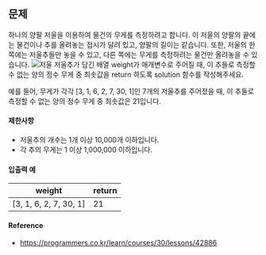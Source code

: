 ## 문제
하나의 양팔 저울을 이용하여 물건의 무게를 측정하려고 합니다. 이 저울의 양팔의 끝에는 물건이나 추를 올려놓는 접시가 달려 있고, 양팔의 길이는 같습니다. 또한, 저울의 한쪽에는 저울추들만 놓을 수 있고, 다른 쪽에는 무게를 측정하려는 물건만 올려놓을 수 있습니다.
![저울](https://grepp-programmers.s3.amazonaws.com/files/production/f73e61d4de/f4abf5ff-1956-4e49-bd4a-d3d24619bbf0.png)
저울추가 담긴 배열 weight가 매개변수로 주어질 때, 이 추들로 측정할 수 없는 양의 정수 무게 중 최솟값을 return 하도록 solution 함수를 작성해주세요.

예를 들어, 무게가 각각 [3, 1, 6, 2, 7, 30, 1]인 7개의 저울추를 주어졌을 때, 이 추들로 측정할 수 없는 양의 정수 무게 중 최솟값은 21입니다.

#### 제한사항
* 저울추의 개수는 1개 이상 10,000개 이하입니다.
* 각 추의 무게는 1 이상 1,000,000 이하입니다.

#### 입출력 예
weight | return
--- | ---
[3, 1, 6, 2, 7, 30, 1] | 21

#### Reference
* https://programmers.co.kr/learn/courses/30/lessons/42886
